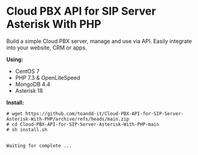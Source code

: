 <h1>Cloud PBX API for SIP Server Asterisk With PHP</h1>
Build a simple Cloud PBX server, manage and use via API. Easily integrate into your website, CRM or apps.


**Using:**
  - CentOS 7
  - PHP 7.3 & OpenLiteSpeed
  - MongoDB 4.4
  - Asterisk 18

**Install:**
```
# wget https://github.com/toandd-it/Cloud-PBX-API-for-SIP-Server-Asterisk-With-PHP/archive/refs/heads/main.zip
# cd Cloud-PBX-API-for-SIP-Server-Asterisk-With-PHP-main
# sh install.sh


Waiting for complete ...